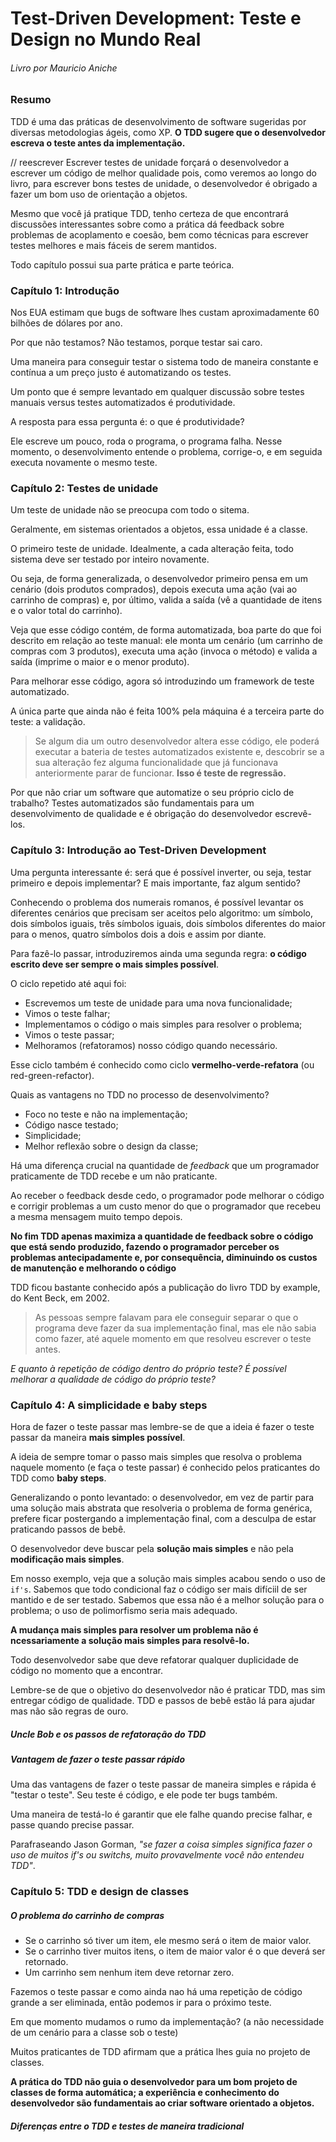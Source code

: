 # Test-Driven Development: Teste e Design no Mundo Real 
###### Livro por Mauricio Aniche

### Resumo 

TDD é uma das práticas de desenvolvimento de software sugeridas por diversas metodologias ágeis, como XP. **O TDD sugere que o desenvolvedor escreva o teste antes da implementação.**

// reescrever 
Escrever testes de unidade forçará o desenvolvedor a escrever um código de melhor qualidade pois, como veremos ao longo do livro, para escrever bons testes de unidade, o desenvolvedor é obrigado a fazer um bom uso de orientação a objetos. 

Mesmo que você já pratique TDD, tenho certeza de que encontrará discussões interessantes sobre como a prática dá feedback sobre problemas de acoplamento e coesão, bem como técnicas para escrever testes melhores e mais fáceis de serem mantidos. 

Todo capítulo possui sua parte prática e parte teórica. 

### Capítulo 1: Introdução

Nos EUA estimam que bugs de software lhes custam aproximadamente 60 bilhões de dólares por ano. 

Por que não testamos? 
Não testamos, porque testar sai caro. 

Uma maneira para conseguir testar o sistema todo de maneira constante e contínua a um preço justo é automatizando os testes.

Um ponto que é sempre levantado em qualquer discussão sobre testes manuais versus testes automatizados é produtividade. 

A resposta para essa pergunta é: o que é produtividade?

Ele escreve um pouco, roda o programa, o programa falha. Nesse momento, o desenvolvimento entende o problema, corrige-o, e em seguida executa novamente o mesmo teste.

### Capítulo 2: Testes de unidade

Um teste de unidade não se preocupa com todo o sitema. 

Geralmente, em sistemas orientados a objetos, essa unidade é a classe. 

O primeiro teste de unidade.
Idealmente, a cada alteração feita, todo sistema deve ser testado por inteiro novamente.

Ou seja, de forma generalizada, o desenvolvedor primeiro pensa em um cenário (dois produtos comprados), depois executa uma ação (vai ao carrinho de compras) e, por último, valida a saída (vê a quantidade de itens e o valor total do carrinho). 

Veja que esse código contém, de forma automatizada, boa parte do que foi descrito em relação ao teste manual: ele monta um cenário (um carrinho de compras com 3 produtos), executa uma ação (invoca o método) e valida a saída (imprime o maior e o menor produto). 

Para melhorar esse código, agora só introduzindo um framework de teste automatizado.

A única parte que ainda não é feita 100% pela máquina é a terceira parte do teste: a validação. 

> Se algum dia um outro desenvolvedor altera esse código, ele poderá executar a bateria de testes automatizados existente e, descobrir se a sua alteração fez alguma funcionalidade que já funcionava anteriormente parar de funcionar.
**Isso é teste de regressão.**

Por que não criar um software que automatize o seu próprio ciclo de trabalho?
Testes automatizados são fundamentais para um desenvolvimento de qualidade e é obrigação do desenvolvedor escrevê-los.

### Capítulo 3: Introdução ao Test-Driven Development

Uma pergunta interessante é: será que é possível inverter, ou seja, testar primeiro e depois implementar? E mais importante, faz algum sentido?

Conhecendo o problema dos numerais romanos, é possível levantar os diferentes cenários que precisam ser aceitos pelo algoritmo: um símbolo, dois símbolos iguais, três símbolos iguais, dois símbolos diferentes do maior para o menos, quatro símbolos dois a dois e assim por diante. 

Para fazê-lo passar, introduziremos ainda uma segunda regra: **o código escrito deve ser sempre o mais simples possível**.

O ciclo repetido até aqui foi: 

* Escrevemos um teste de unidade para uma nova funcionalidade;
* Vimos o teste falhar;
* Implementamos o código o mais simples para resolver o problema;
* Vimos o teste passar;
* Melhoramos (refatoramos) nosso código quando necessário. 

Esse ciclo também é conhecido como ciclo **vermelho-verde-refatora** (ou red-green-refactor).

Quais as vantagens no TDD no processo de desenvolvimento? 

* Foco no teste e não na implementação; 
* Código nasce testado;
* Simplicidade;
* Melhor reflexão sobre o design da classe;

Há uma diferença crucial na quantidade de *feedback* que um programador praticamente de TDD recebe e um não praticante. 

Ao receber o feedback desde cedo, o programador pode melhorar o código e corrigir problemas a um custo menor do que o programador que recebeu a mesma mensagem muito tempo depois.

**No fim TDD apenas maximiza a quantidade de feedback sobre o código que está sendo produzido, fazendo o programador perceber os problemas antecipadamente e, por consequência, diminuindo os custos de manutenção e melhorando o código**

TDD ficou bastante conhecido após a publicação do livro TDD by example, do Kent Beck, em 2002. 

> As pessoas sempre falavam para ele conseguir separar o que o programa deve fazer da sua implementação final, mas ele não sabia como fazer, até aquele momento em que resolveu escrever o teste antes.

*E quanto à repetição de código dentro do próprio teste? É possível melhorar a qualidade de código do próprio teste?*

### Capítulo 4: A simplicidade e baby steps

Hora de fazer o teste passar mas lembre-se de que a ideia é fazer o teste passar da maneira **mais simples possível**.

A ideia de sempre tomar o passo mais simples que resolva o problema naquele momento (e faça o teste passar) é conhecido pelos praticantes do TDD como **baby steps**.

Generalizando o ponto levantado: o desenvolvedor, em vez de partir para uma solução mais abstrata que resolveria o problema de forma genérica, prefere ficar postergando a implementação final, com a desculpa de estar praticando passos de bebê. 

O desenvolvedor deve buscar pela **solução mais simples** e não pela **modificação mais simples**. 

Em nosso exemplo, veja que a solução mais simples acabou sendo o uso de `if's`. Sabemos que todo condicional faz o código ser mais difíciil de ser mantido e de ser testado. Sabemos que essa não é a melhor solução para o problema; o uso de polimorfismo seria mais adequado. 

**A mudança mais simples para resolver um problema não é ncessariamente a solução mais simples para resolvê-lo.**

Todo desenvolvedor sabe que deve refatorar qualquer duplicidade de código no momento que a encontrar. 

Lembre-se de que o objetivo do desenvolvedor não é praticar TDD, mas sim entregar código de qualidade. TDD e passos de bebê estão lá para ajudar mas não são regras de ouro. 

##### Uncle Bob e os passos de refatoração do TDD

##### Vantagem de fazer o teste passar rápido

Uma das vantagens de fazer o teste passar de maneira simples e rápida é "testar o teste". Seu teste é código, e ele pode ter bugs também. 

Uma maneira de testá-lo é garantir que ele falhe quando precise falhar, e passe quando precise passar. 

Parafraseando Jason Gorman, *"se fazer a coisa simples significa fazer o uso de muitos if's ou switchs, muito provavelmente você não entendeu TDD"*. 

### Capítulo 5: TDD e design de classes

##### O problema do carrinho de compras

* Se o carrinho só tiver um item, ele mesmo será o item de maior valor. 
* Se o carrinho tiver muitos itens, o item de maior valor é o que deverá ser retornado.
* Um carrinho sem nenhum item deve retornar zero.

Fazemos o teste passar e como ainda nao há uma repetição de código grande a ser eliminada, então podemos ir para o próximo teste. 

Em que momento mudamos o rumo da implementação? (a não necessidade de um cenário para a classe sob o teste)

Muitos praticantes de TDD afirmam que a prática lhes guia no projeto de classes. 

**A prática do TDD não guia o desenvolvedor para um bom projeto de classes de forma automática; a experiência e conhecimento do desenvolvedor são fundamentais ao criar software orientado a objetos.**

##### Diferenças entre o TDD e testes de maneira tradicional

